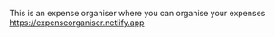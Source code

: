 This is an expense organiser where you can organise your expenses
https://expenseorganiser.netlify.app
